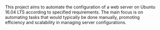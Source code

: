 This project aims to automate the configuration of a web server on Ubuntu 16.04 LTS according to specified requirements. The main focus is on automating tasks that would typically be done manually, promoting efficiency and scalability in managing server configurations.
